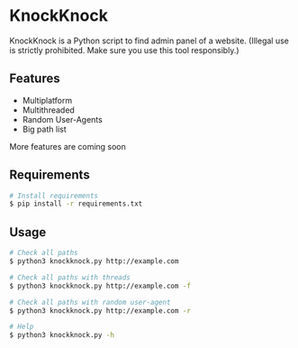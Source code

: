 # KnockKnock
KnockKnock is a Python script to find admin panel of a website. (Illegal use is strictly prohibited. Make sure you use this tool responsibly.)

## Features
- Multiplatform
- Multithreaded
- Random User-Agents
- Big path list

More features are coming soon

## Requirements
```bash
# Install requirements
$ pip install -r requirements.txt
```

## Usage
```bash
# Check all paths
$ python3 knockknock.py http://example.com

# Check all paths with threads
$ python3 knockknock.py http://example.com -f

# Check all paths with random user-agent
$ python3 knockknock.py http://example.com -r

# Help
$ python3 knockknock.py -h
```